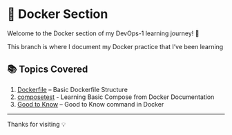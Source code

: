 # 🐳 Docker Section

Welcome to the Docker section of my DevOps-1 learning journey! 🚀

This branch is where I document my Docker practice that I’ve been learning

## 📚 Topics Covered

1. [Dockerfile](./Dockerfile) – Basic Dockerfile Structure
2. [composetest](./composetest) - Learning Basic Compose from Docker Documentation
3. [Good to Know](./Good_toKnow.md) – Good to Know command in Docker

---
Thanks for visiting 💡